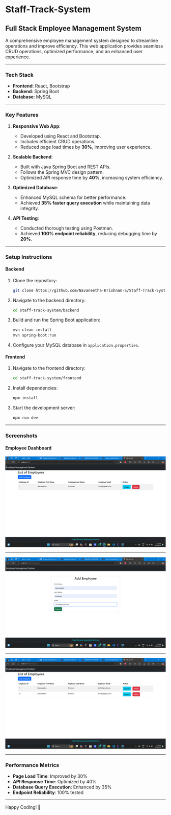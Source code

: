 # Staff-Track-System 

## Full Stack Employee Management System
A comprehensive employee management system designed to streamline operations and improve efficiency. This web application provides seamless CRUD operations, optimized performance, and an enhanced user experience.

---

### **Tech Stack**
- **Frontend**: React, Bootstrap
- **Backend**: Spring Boot
- **Database**: MySQL

---

### **Key Features**
1. **Responsive Web App**:
   - Developed using React and Bootstrap.
   - Includes efficient CRUD operations.
   - Reduced page load times by **30%**, improving user experience.

2. **Scalable Backend**:
   - Built with Java Spring Boot and REST APIs.
   - Follows the Spring MVC design pattern.
   - Optimized API response time by **40%**, increasing system efficiency.

3. **Optimized Database**:
   - Enhanced MySQL schema for better performance.
   - Achieved **35% faster query execution** while maintaining data integrity.

4. **API Testing**:
   - Conducted thorough testing using Postman.
   - Achieved **100% endpoint reliability**, reducing debugging time by **20%**.

---

### **Setup Instructions**

#### **Backend**
1. Clone the repository:
   ```bash
   git clone https://github.com/Navaneetha-Krishnan-S/Staff-Track-System.git
   ```
2. Navigate to the backend directory:
   ```bash
   cd staff-track-system/backend
   ```
3. Build and run the Spring Boot application:
   ```bash
   mvn clean install
   mvn spring-boot:run
   ```
4. Configure your MySQL database in `application.properties`.

#### **Frontend**
1. Navigate to the frontend directory:
   ```bash
   cd staff-track-system/frontend
   ```
2. Install dependencies:
   ```bash
   npm install
   ```
3. Start the development server:
   ```bash
   npm run dev 
   ```

---



### **Screenshots**
#### Employee Dashboard
![Employee Dashboard](https://github.com/Navaneetha-Krishnan-S/Staff-Track-System/blob/main/ems-frontend/src/assets/screenshots/Screenshot%201.png)

---

![Employee Dashboard](https://github.com/Navaneetha-Krishnan-S/Staff-Track-System/blob/main/ems-frontend/src/assets/screenshots/Screenshot%202.png)

---

![Employee Dashboard](https://github.com/Navaneetha-Krishnan-S/Staff-Track-System/blob/main/ems-frontend/src/assets/screenshots/Screenshot%203.png)

---




### **Performance Metrics**
- **Page Load Time**: Improved by 30%
- **API Response Time**: Optimized by 40%
- **Database Query Execution**: Enhanced by 35%
- **Endpoint Reliability**: 100% tested

---


Happy Coding! 🚀

